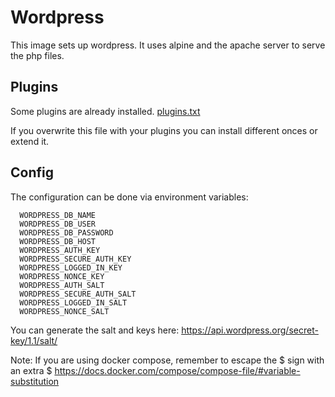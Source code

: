 # Wordpress

This image sets up wordpress. It uses alpine and the apache server to serve the php files.


## Plugins

Some plugins are already installed.
[plugins.txt](plugins.txt)

If you overwrite this file with your plugins you can install different onces or extend it.

## Config

The configuration can be done via environment variables:

      WORDPRESS_DB_NAME
      WORDPRESS_DB_USER
      WORDPRESS_DB_PASSWORD
      WORDPRESS_DB_HOST
      WORDPRESS_AUTH_KEY
      WORDPRESS_SECURE_AUTH_KEY
      WORDPRESS_LOGGED_IN_KEY
      WORDPRESS_NONCE_KEY
      WORDPRESS_AUTH_SALT
      WORDPRESS_SECURE_AUTH_SALT
      WORDPRESS_LOGGED_IN_SALT
      WORDPRESS_NONCE_SALT

You can generate the salt and keys here:
https://api.wordpress.org/secret-key/1.1/salt/

Note:
If you are using docker compose, remember to escape the $ sign with an extra $ https://docs.docker.com/compose/compose-file/#variable-substitution


